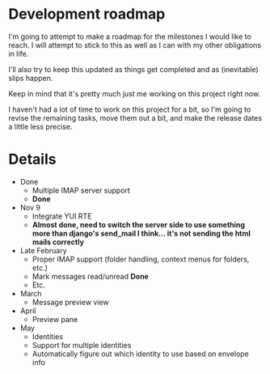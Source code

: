 # Development roadmap #

I'm going to attempt to make a roadmap for the milestones I would like to reach. I will attempt to stick to this as well as I can with my other obligations in life.

I'll also try to keep this updated as things get completed and as (inevitable) slips happen.

Keep in mind that it's pretty much just me working on this project right now.

I haven't had a lot of time to work on this project for a bit, so I'm going to revise the remaining tasks, move them out a bit, and make the release dates a little less precise.

# Details #

  * Done
    * Multiple IMAP server support
    * **Done**
  * Nov 9
    * Integrate YUI RTE
    * **Almost done, need to switch the server side to use something more than django's send\_mail I think... it's not sending the html mails correctly**
  * Late February
    * Proper IMAP support (folder handling, context menus for folders, etc.)
    * Mark messages read/unread **Done**
    * Etc.
  * March
    * Message preview view
  * April
    * Preview pane
  * May
    * Identities
    * Support for multiple identities
    * Automatically figure out which identity to use based on envelope info